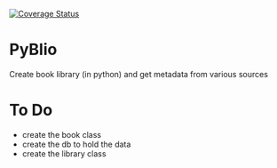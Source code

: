 [![Coverage Status](https://coveralls.io/repos/github/qbdev/PyBlio/badge.svg?branch=master)](https://coveralls.io/github/qbdev/PyBlio?branch=master)
# PyBlio
Create book library (in python) and get metadata from various sources

# To Do
- create the book class
- create the db to hold the data
- create the library class 
